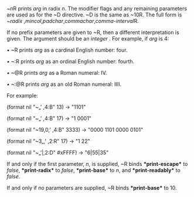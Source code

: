  



&#126;*n*R prints *arg* in radix *n*. The modifier flags and any remaining parameters are used as for the &#126;D directive. &#126;D is the same as &#126;10R. The full form is &#126;*radix* ,*mincol*,*padchar*,*commachar*,*comma-interval*R. 



If no prefix parameters are given to &#126;R, then a different interpretation is given. The argument should be an *integer* . For example, if *arg* is 4: 



*•* &#126;R prints *arg* as a cardinal English number: four. 



*•* &#126;:R prints *arg* as an ordinal English number: fourth. 



*•* &#126;@R prints *arg* as a Roman numeral: IV. 







 



 



*•* &#126;:@R prints *arg* as an old Roman numeral: IIII. 



For example: 



(format nil "&#126;„’ ,4:B" 13) → "1101" 



(format nil "&#126;„’ ,4:B" 17) → "1 0001" 



(format nil "&#126;19,0,’ ,4:B" 3333) → "0000 1101 0000 0101" 



(format nil "&#126;3„,’ ,2:R" 17) → "1 22" 



(format nil "&#126;„’|,2:D" #xFFFF) → "6|55|35" 



If and only if the first parameter, *n*, is supplied, &#126;R binds **\*print-escape\*** to *false*, **\*print-radix\*** to *false*, **\*print-base\*** to *n*, and **\*print-readably\*** to *false*. 



If and only if no parameters are supplied, &#126;R binds **\*print-base\*** to 10. 




